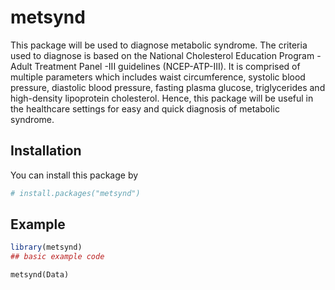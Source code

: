 
<!-- README.md is generated from README.Rmd. Please edit that file -->

# metsynd

<!-- badges: start -->
<!-- badges: end -->

This package will be used to diagnose metabolic syndrome. The criteria
used to diagnose is based on the National Cholesterol Education
Program - Adult Treatment Panel -III guidelines (NCEP-ATP-III). It is
comprised of multiple parameters which includes waist circumference,
systolic blood pressure, diastolic blood pressure, fasting plasma
glucose, triglycerides and high-density lipoprotein cholesterol. Hence,
this package will be useful in the healthcare settings for easy and
quick diagnosis of metabolic syndrome.

## Installation

You can install this package by

``` r
# install.packages("metsynd")
```

## Example

``` r
library(metsynd)
## basic example code
```

    metsynd(Data)
